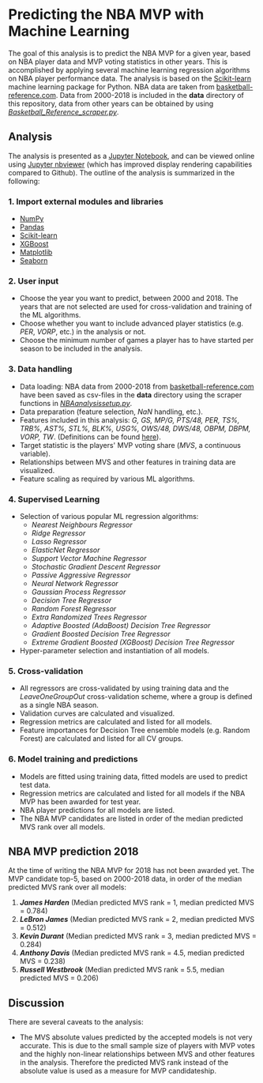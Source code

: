 # Predicting the NBA MVP with Machine Learning

The goal of this analysis is to predict the NBA MVP for a given year, based on NBA player data and MVP voting statistics in other years. This is accomplished by applying several machine learning regression algorithms on NBA player performance data. The analysis is based on the [Scikit-learn](http://scikit-learn.org) machine learning package for Python. NBA data are taken from [basketball-reference.com](https://www.basketball-reference.com). Data from 2000-2018 is included in the **data** directory of this repository, data from other years can be obtained by using [*Basketball_Reference_scraper.py*](Basketball_Reference_scraper.py).  

## Analysis

The analysis is presented as a [Jupyter Notebook](NBA_MVP.ipynb), and can be viewed online using [Jupyter nbviewer](https://nbviewer.jupyter.org/github/gmalim/NBA_analysis/blob/master/NBA_MVP.ipynb) (which has improved display rendering capabilities compared to Github). The outline of the analysis is summarized in the following:

### 1. Import external modules and libraries

- [NumPy](http://www.numpy.org)
- [Pandas](https://pandas.pydata.org)
- [Scikit-learn](http://scikit-learn.org)
- [XGBoost](http://xgboost.readthedocs.io/en/latest/)
- [Matplotlib](https://matplotlib.org/)
- [Seaborn](https://seaborn.pydata.org/)

### 2. User input

- Choose the year you want to predict, between 2000 and 2018. The years that are not selected are used for cross-validation and training of the ML algorithms.
- Choose whether you want to include advanced player statistics (e.g. *PER*, *VORP*, etc.) in the analysis or not.
- Choose the minimum number of games a player has to have started per season to be included in the analysis.

### 3. Data handling

- Data loading: NBA data from 2000-2018 from [basketball-reference.com](https://www.basketball-reference.com) have been saved as csv-files in the **data** directory using the scraper functions in [*NBAanalysissetup.py*](NBAanalysissetup.py).
- Data preparation (feature selection, *NaN* handling, etc.).
- Features included in this analysis: *G, GS, MP/G, PTS/48, PER, TS%, TRB%, AST%, STL%, BLK%, USG%, OWS/48, DWS/48, OBPM, DBPM, VORP, TW*. (Definitions can be found [here](https://www.basketball-reference.com/about/glossary.html)).
- Target statistic is the players' MVP voting share (*MVS*, a continuous variable).
- Relationships between MVS and other features in training data are visualized.
- Feature scaling as required by various ML algorithms.

### 4. Supervised Learning

- Selection of various popular ML regression algorithms:
	- *Nearest Neighbours Regressor*
	- *Ridge Regressor*
	- *Lasso Regressor*
	- *ElasticNet Regressor*
	- *Support Vector Machine Regressor*
	- *Stochastic Gradient Descent Regressor*
	- *Passive Aggressive Regressor*
	- *Neural Network Regressor*
	- *Gaussian Process Regressor*
	- *Decision Tree Regressor*
	- *Random Forest Regressor*
	- *Extra Randomized Trees Regressor*
	- *Adaptive Boosted (AdaBoost) Decision Tree Regressor*
	- *Gradient Boosted Decision Tree Regressor*
	- *Extreme Gradient Boosted (XGBoost) Decision Tree Regressor*
- Hyper-parameter selection and instantiation of all models.

### 5. Cross-validation 

- All regressors are cross-validated by using training data and the *LeaveOneGroupOut* cross-validation scheme, where a group is defined as a single NBA season.
- Validation curves are calculated and visualized.
- Regression metrics are calculated and listed for all models.
- Feature importances for Decision Tree ensemble models (e.g. Random Forest) are calculated and listed for all CV groups.

### 6. Model training and predictions

- Models are fitted using training data, fitted models are used to predict test data.
- Regression metrics are calculated and listed for all models if the NBA MVP has been awarded for test year.
- NBA player predictions for all models are listed.
- The NBA MVP candidates are listed in order of the median predicted MVS rank over all models.

## NBA MVP prediction 2018

At the time of writing the NBA MVP for 2018 has not been awarded yet. The MVP candidate top-5, based on 2000-2018 data, in order of the median predicted MVS rank over all models:

1. ***James Harden*** (Median predicted MVS rank = 1, median predicted MVS = 0.784) 
2. ***LeBron James*** (Median predicted MVS rank = 2, median predicted MVS = 0.512) 
3. ***Kevin Durant*** (Median predicted MVS rank = 3, median predicted MVS = 0.284) 
4. ***Anthony Davis*** (Median predicted MVS rank = 4.5, median predicted MVS = 0.238) 
5. ***Russell Westbrook*** (Median predicted MVS rank = 5.5, median predicted MVS = 0.206) 

## Discussion

There are several caveats to the analysis:

- The MVS absolute values predicted by the accepted models is not very accurate. This is due to the small sample size of players with MVP votes and the highly non-linear relationships between MVS and other features in the analysis. Therefore the predicted MVS rank instead of the absolute value is used as a measure for MVP candidateship.